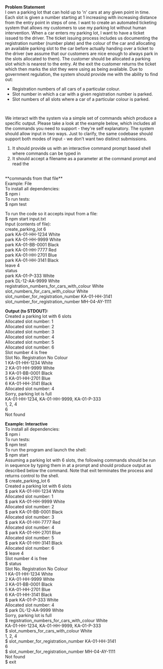 **Problem Statement**
<br />
I own a parking lot that can hold up to 'n' cars at any given point in time. Each slot is
given a number starting at 1 increasing with increasing distance from the entry point
in steps of one. I want to create an automated ticketing system that allows my
customers to use my parking lot without human intervention.
When a car enters my parking lot, I want to have a ticket issued to the driver. The
ticket issuing process includes us documenting the registration number (number
plate) and the colour of the car and allocating an available parking slot to the car
before actually handing over a ticket to the driver (we assume that our customers are
nice enough to always park in the slots allocated to them). The customer should be
allocated a parking slot which is nearest to the entry. At the exit the customer returns
the ticket which then marks the slot they were using as being available.
Due to government regulation, the system should provide me with the ability to find
out:
<br />
* Registration numbers of all cars of a particular colour.
* Slot number in which a car with a given registration number is parked.
* Slot numbers of all slots where a car of a particular colour is parked.
<br />

We interact with the system via a simple set of commands which produce a specific
output. Please take a look at the example below, which includes all the commands
you need to support - they're self explanatory. The system should allow input in two
ways. Just to clarify, the same codebase should support both modes of input - we
don't want two distinct submissions.
<br />
1. It should provide us with an interactive command prompt based shell where commands can be typed in
2. It should accept a filename as a parameter at the command prompt and read the

<br />
**commands from that file**
<br />
Example: File<br />
To install all dependencies:<br />
$ npm i<br />
To run tests:<br />
$ npm test<br />

To run the code so it accepts input from a file:<br />
$ npm start input.txt<br />
Input (contents of file):<br />
create_parking_lot 6<br />
park KA-01-HH-1234 White<br />
park KA-01-HH-9999 White<br />
park KA-01-BB-0001 Black<br />
park KA-01-HH-7777 Red<br />
park KA-01-HH-2701 Blue<br />
park KA-01-HH-3141 Black<br />
leave 4<br />
status<br />
park KA-01-P-333 White<br />
park DL-12-AA-9999 White<br />
registration_numbers_for_cars_with_colour White<br />
slot_numbers_for_cars_with_colour White<br />
slot_number_for_registration_number KA-01-HH-3141<br />
slot_number_for_registration_number MH-04-AY-1111<br />

**Output (to STDOUT):**<br />
Created a parking lot with 6 slots<br />
Allocated slot number: 1<br />
Allocated slot number: 2<br />
Allocated slot number: 3<br />
Allocated slot number: 4<br />
Allocated slot number: 5<br />
Allocated slot number: 6<br />
Slot number 4 is free<br />
Slot No. Registration No Colour<br />
1 KA-01-HH-1234 White<br />
2 KA-01-HH-9999 White<br />
3 KA-01-BB-0001 Black<br />
5 KA-01-HH-2701 Blue<br />
6 KA-01-HH-3141 Black<br />
Allocated slot number: 4<br />
Sorry, parking lot is full<br />
KA-01-HH-1234, KA-01-HH-9999, KA-01-P-333<br />
1, 2, 4<br />
6<br />
Not found<br />

**Example: Interactive**<br />
To install all dependencies:<br />
$ npm i<br />
To run tests:<br />
$ npm test<br />
To run the program and launch the shell:<br />
$ npm start<br />
Assuming a parking lot with 6 slots, the following commands should be run in sequence by typing them in at a prompt and should produce output as described below the command. Note that exit terminates the process and returns control to the shell.<br />
$ create_parking_lot 6<br />
Created a parking lot with 6 slots<br />
$ park KA-01-HH-1234 White<br />
Allocated slot number: 1<br />
$ park KA-01-HH-9999 White<br />
Allocated slot number: 2<br />
$ park KA-01-BB-0001 Black<br />
Allocated slot number: 3<br />
$ park KA-01-HH-7777 Red<br />
Allocated slot number: 4<br />
$ park KA-01-HH-2701 Blue<br />
Allocated slot number: 5<br />
$ park KA-01-HH-3141 Black<br />
Allocated slot number: 6<br />
$ leave 4<br />
Slot number 4 is free<br />
$ status<br />
Slot No. Registration No Colour<br />
1 KA-01-HH-1234 White<br />
2 KA-01-HH-9999 White<br />
3 KA-01-BB-0001 Black<br />
5 KA-01-HH-2701 Blue<br />
6 KA-01-HH-3141 Black<br />
$ park KA-01-P-333 White<br />
Allocated slot number: 4<br />
$ park DL-12-AA-9999 White<br />
Sorry, parking lot is full<br />
$ registration_numbers_for_cars_with_colour White<br />
KA-01-HH-1234, KA-01-HH-9999, KA-01-P-333<br />
$ slot_numbers_for_cars_with_colour White<br />
1, 2, 4<br />
$ slot_number_for_registration_number KA-01-HH-3141<br />
6<br />
$ slot_number_for_registration_number MH-04-AY-1111<br />
Not found<br />
$ exit<br />